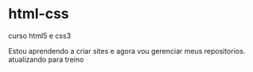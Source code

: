 # html-css
 curso html5 e css3

Estou aprendendo a criar sites e agora vou gerenciar meus repositorios.
atualizando para treino